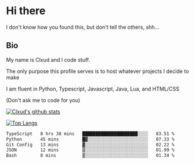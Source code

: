 # Hi there
I don't know how you found this, but don't tell the others, shh...

## Bio
My name is Clxud and I code stuff.

The only purpose this profile serves is to host whatever projects I decide to make

I am fluent in Python, Typescript, Javascript, Java, Lua, and HTML/CSS



(Don't ask me to code for you)

[![Clxud's github stats](https://github-readme-stats.vercel.app/api?username=cloudwithax&count_private=true&theme=dark&show_icons=true)](https://github.com/anuraghazra/github-readme-stats) 

[![Top Langs](https://github-readme-stats.vercel.app/api/top-langs/?username=cloudwithax&theme=dark)](https://github.com/anuraghazra/github-readme-stats)

<!--START_SECTION:waka-->

```txt
TypeScript   8 hrs 38 mins   █████████████████████░░░░   83.51 %
Python       45 mins         █▓░░░░░░░░░░░░░░░░░░░░░░░   07.33 %
Git Config   13 mins         ▓░░░░░░░░░░░░░░░░░░░░░░░░   02.22 %
JSON         12 mins         ▒░░░░░░░░░░░░░░░░░░░░░░░░   01.99 %
Bash         8 mins          ▒░░░░░░░░░░░░░░░░░░░░░░░░   01.34 %
```

<!--END_SECTION:waka-->


